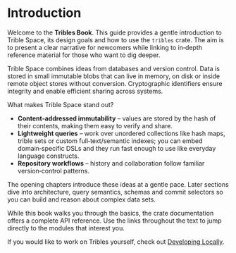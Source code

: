 # Introduction

Welcome to the **Tribles Book**. This guide provides a gentle introduction to
Trible Space, its design goals and how to use the `tribles` crate.  The aim is to
present a clear narrative for newcomers while linking to in‑depth reference
material for those who want to dig deeper.

Trible Space combines ideas from databases and version control. Data is stored
in small immutable blobs that can live in memory, on disk or inside remote
object stores without conversion. Cryptographic identifiers ensure integrity and
enable efficient sharing across systems.

What makes Trible Space stand out?

- **Content‑addressed immutability** – values are stored by the hash of their
  contents, making them easy to verify and share.
- **Lightweight queries** – work over unordered collections like hash maps,
  trible sets or custom full‑text/semantic indexes; you can embed
  domain‑specific DSLs and they run fast enough to use like everyday language
  constructs.
- **Repository workflows** – history and collaboration follow familiar
  version‑control patterns.

The opening chapters introduce these ideas at a gentle pace. Later sections dive
into architecture, query semantics, schemas and commit selectors so you can
build and reason about complex data sets.

While this book walks you through the basics, the crate documentation offers a
complete API reference. Use the links throughout the text to jump directly to
the modules that interest you.

If you would like to work on Tribles yourself, check out [Developing Locally](contributing.md).

